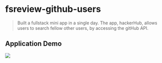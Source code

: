 # fsreview-github-users
> Built a fullstack mini app in a single day. The app, hackerHub, allows users to search fellow other users, by accessing the gitHub API.

## Application Demo
![](demo.gif)